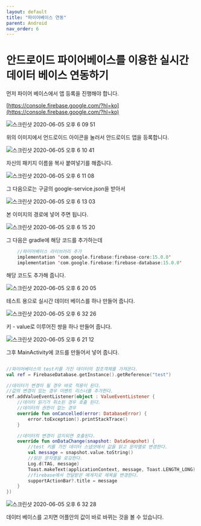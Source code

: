```yaml
---
layout: default
title: "파이어베이스 연동"
parent: Android
nav_order: 6
---
```


# 안드로이드 파이어베이스를 이용한 실시간 데이터 베이스 연동하기

먼저 파이어 베이스에서 앱 등록을 진행해야 합니다.

[https://console.firebase.google.com/?hl=ko](https://console.firebase.google.com/?hl=ko)

![스크린샷 2020-06-05 오후 6 09 51](https://user-images.githubusercontent.com/16849874/83877773-13e55e80-a776-11ea-81a7-e1a3a3ba5a30.png)

위의 이미지에서 언드로이드 아이콘을 눌러서 안드로이드 앱을 등록합니다.

![스크린샷 2020-06-05 오후 6 10 41](https://user-images.githubusercontent.com/16849874/83877783-18117c00-a776-11ea-8200-7a4af70ac5b7.png)

자신의 패키지 이름을 복사 붙여넣기를 해줍니다.

![스크린샷 2020-06-05 오후 6 11 08](https://user-images.githubusercontent.com/16849874/83877786-18117c00-a776-11ea-931e-fb8730a73618.png)

그 다음으로는 구글의 google-service.json을 받아서

![스크린샷 2020-06-05 오후 6 13 03](https://user-images.githubusercontent.com/16849874/83877789-18aa1280-a776-11ea-8142-3a2b24752ad8.png)

본 이미지의 경로에 넣어 주면 됩니다.

![스크린샷 2020-06-05 오후 6 15 20](https://user-images.githubusercontent.com/16849874/83877790-1942a900-a776-11ea-8b4a-8c5566653823.png)

그 다음은 gradle에 해당 코드를 추가하는데

```kotlin
    //파이어베이스 라이브러리 추가
    implementation 'com.google.firebase:firebase-core:15.0.0'
    implementation 'com.google.firebase:firebase-database:15.0.0'
```
해당 코드도 추가해 줍니다.

![스크린샷 2020-06-05 오후 6 20 05](https://user-images.githubusercontent.com/16849874/83877792-1942a900-a776-11ea-9dcc-961d633567e4.png)

테스트 용으로 실시간 데이터 베이스를 하나 만들어 줍니다.

![스크린샷 2020-06-05 오후 6 32 26](https://user-images.githubusercontent.com/16849874/83877793-19db3f80-a776-11ea-91a8-b8d11cb393b6.png)

키 - value로 이루어진 쌍을 하나 만들어 줍니다.

![스크린샷 2020-06-05 오후 6 21 12](https://user-images.githubusercontent.com/16849874/83877795-1a73d600-a776-11ea-9c53-2917b445a825.png)

그후 MainActivity에 코드를 만들어서 넣어 줍니다.

```kotlin

//파이어베이스의 test키를 가진 데이터의 참조객체를 가져온다.
val ref = FirebaseDatabase.getInstance().getReference("test")

//데이터가 변경이 될 경우 바로 적용이 된다.
//값의 변경이 있는 경우 이벤트 리스너를 추가한다.
ref.addValueEventListener(object : ValueEventListener {
    //데이터 읽기가 취소된 경우 호출 된다.
    //데이터의 권한이 없는 경우
    override fun onCancelled(error: DatabaseError) {
        error.toException().printStackTrace()
    }

    //데이터의 변경이 감지되면 호출된다.
    override fun onDataChange(snapshot: DataSnapshot) {
        //test 키를 가진 데이터 스냅샷에서 값을 읽고 문자열로 변경한다.
        val message = snapshot.value.toString()
        //읽은 문자열을 로깅한다.
        Log.d(TAG, message)
        Toast.makeText(applicationContext, message, Toast.LENGTH_LONG).show()
        //firebase에서 전달받은 메게지로 제목을 변경한다.
        supportActionBar?.title = message
    }
})
```

![스크린샷 2020-06-05 오후 6 32 28](https://user-images.githubusercontent.com/16849874/83877797-1a73d600-a776-11ea-8935-8e8a59e50fcb.png)

데이터 베이스를 고치면 어플안의 값이 바로 바뀌는 것을 볼 수 있습니다.